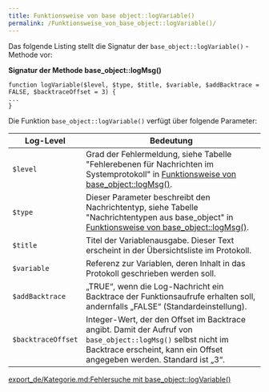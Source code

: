 ```yaml
---
title: Funktionsweise von base object::logVariable()
permalink: /Funktionsweise_von_base_object::logVariable()/
---
```


Das folgende Listing stellt die Signatur der `base_object::logVariable()` -Methode vor:

**Signatur der Methode base_object::logMsg()**

~~~~ {.php}
function logVariable($level, $type, $title, $variable, $addBacktrace = FALSE, $backtraceOffset = 3) {
...
}
~~~~

Die Funktion `base_object::logVariable()` verfügt über folgende Parameter:

|Log-Level|Bedeutung|
|---------|---------|
|`$level`|Grad der Fehlermeldung, siehe Tabelle "Fehlerebenen für Nachrichten im Systemprotokoll" in [Funktionsweise von base_object::logMsg()](/Funktionsweise_von_base_object::logMsg() ).|
|`$type`|Dieser Parameter beschreibt den Nachrichtentyp, siehe Tabelle "Nachrichtentypen aus base_object" in [Funktionsweise von base_object::logMsg()](/Funktionsweise_von_base_object::logMsg() ).|
|`$title`|Titel der Variablenausgabe. Dieser Text erscheint in der Übersichtsliste im Protokoll.|
|`$variable`|Referenz zur Variablen, deren Inhalt in das Protokoll geschrieben werden soll.|
|`$addBacktrace`|„TRUE“, wenn die Log-Nachricht ein Backtrace der Funktionsaufrufe erhalten soll, andernfalls „FALSE“ (Standardeinstellung).|
|`$backtraceOffset`|Integer-Wert, der den Offset im Backtrace angibt. Damit der Aufruf von `base_object::logMsg()` selbst nicht im Backtrace erscheint, kann ein Offset angegeben werden. Standard ist „3“.|

[export_de/Kategorie.md:Fehlersuche mit base_object::logVariable()](export_de/Kategorie.md:Fehlersuche_mit_base_object::logVariable() )
